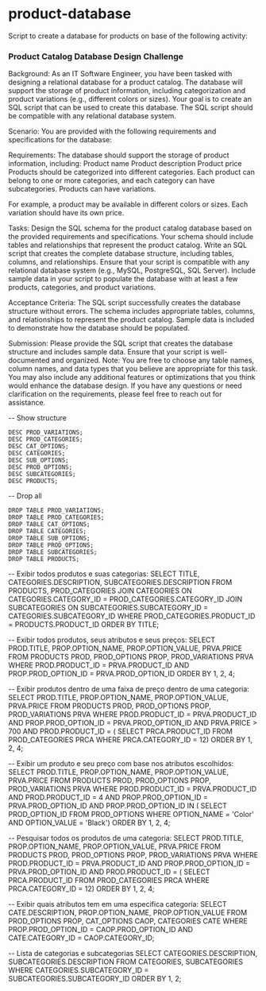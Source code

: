# product-database
Script to create a database for products on base of the following activity:

### Product Catalog Database Design Challenge

Background: As an IT Software Engineer, you have been tasked with designing a relational database for a product catalog. The database will support the storage of product information, including categorization and product variations (e.g., different colors or sizes). Your goal is to create an SQL script that can be used to create this database. The SQL script should be compatible with any relational database system. 

Scenario: You are provided with the following requirements and specifications for the database: 

Requirements: 
The database should support the storage of product information, including: 
Product name
Product description
Product price
Products should be categorized into different categories.
Each product can belong to one or more categories, and each category can have subcategories. Products can have variations. 

For example, a product may be available in different colors or sizes. Each variation should have its own price. 

Tasks: 
Design the SQL schema for the product catalog database based on the provided requirements and specifications. 
Your schema should include tables and relationships that represent the product catalog. 
Write an SQL script that creates the complete database structure, including tables, columns, and relationships. Ensure that your script is compatible with any relational database system (e.g., MySQL, PostgreSQL, SQL Server). 
Include sample data in your script to populate the database with at least a few products, categories, and product variations. 

Acceptance Criteria: 
The SQL script successfully creates the database structure without errors. 
The schema includes appropriate tables, columns, and relationships to represent the product catalog. 
Sample data is included to demonstrate how the database should be populated. 

Submission: Please provide the SQL script that creates the database structure and includes sample data. Ensure that your script is well-documented and organized. 
Note: You are free to choose any table names, column names, and data types that you believe are appropriate for this task. You may also include any additional features or optimizations that you think would enhance the database design. If you have any questions or need clarification on the requirements, please feel free to reach out for assistance.


-- Show structure
```
DESC PROD_VARIATIONS;
DESC PROD_CATEGORIES;
DESC CAT_OPTIONS;
DESC CATEGORIES;
DESC SUB_OPTIONS;
DESC PROD_OPTIONS;
DESC SUBCATEGORIES;
DESC PRODUCTS;
```

-- Drop all
```
DROP TABLE PROD_VARIATIONS;
DROP TABLE PROD_CATEGORIES;
DROP TABLE CAT_OPTIONS;
DROP TABLE CATEGORIES;
DROP TABLE SUB_OPTIONS;
DROP TABLE PROD_OPTIONS;
DROP TABLE SUBCATEGORIES;
DROP TABLE PRODUCTS;
```

-- Exibir todos produtos e suas categorias:
SELECT TITLE, CATEGORIES.DESCRIPTION, SUBCATEGORIES.DESCRIPTION FROM PRODUCTS, PROD_CATEGORIES
JOIN CATEGORIES
ON CATEGORIES.CATEGORY_ID = PROD_CATEGORIES.CATEGORY_ID
JOIN SUBCATEGORIES
ON SUBCATEGORIES.SUBCATEGORY_ID = CATEGORIES.SUBCATEGORY_ID
WHERE PROD_CATEGORIES.PRODUCT_ID = PRODUCTS.PRODUCT_ID
ORDER BY TITLE;

-- Exibir todos produtos, seus atributos e seus preços:
SELECT 
PROD.TITLE, PROP.OPTION_NAME, PROP.OPTION_VALUE, PRVA.PRICE 
FROM 
PRODUCTS PROD, PROD_OPTIONS PROP, PROD_VARIATIONS PRVA
WHERE PROD.PRODUCT_ID = PRVA.PRODUCT_ID
AND PROP.PROD_OPTION_ID = PRVA.PROD_OPTION_ID
ORDER BY 1, 2, 4;

-- Exibir produtos dentro de uma faixa de preço dentro de uma categoria:
SELECT 
PROD.TITLE, PROP.OPTION_NAME, PROP.OPTION_VALUE, PRVA.PRICE 
FROM 
PRODUCTS PROD, PROD_OPTIONS PROP, PROD_VARIATIONS PRVA
WHERE PROD.PRODUCT_ID = PRVA.PRODUCT_ID
AND PROP.PROD_OPTION_ID = PRVA.PROD_OPTION_ID
AND PRVA.PRICE > 700
AND PROD.PRODUCT_ID = (
SELECT PRCA.PRODUCT_ID FROM PROD_CATEGORIES PRCA WHERE
PRCA.CATEGORY_ID = 12)
ORDER BY 1, 2, 4;

-- Exibir um produto e seu preço com base nos atributos escolhidos:
SELECT 
PROD.TITLE, PROP.OPTION_NAME, PROP.OPTION_VALUE, PRVA.PRICE 
FROM 
PRODUCTS PROD, PROD_OPTIONS PROP, PROD_VARIATIONS PRVA
WHERE PROD.PRODUCT_ID = PRVA.PRODUCT_ID
AND PROD.PRODUCT_ID = 4
AND PROP.PROD_OPTION_ID = PRVA.PROD_OPTION_ID
AND PROP.PROD_OPTION_ID IN (
SELECT PROD_OPTION_ID FROM PROD_OPTIONS WHERE
OPTION_NAME = 'Color' AND OPTION_VALUE = 'Black')
ORDER BY 1, 2, 4;

-- Pesquisar todos os produtos de uma categoria:
SELECT 
PROD.TITLE, PROP.OPTION_NAME, PROP.OPTION_VALUE, PRVA.PRICE 
FROM 
PRODUCTS PROD, PROD_OPTIONS PROP, PROD_VARIATIONS PRVA
WHERE PROD.PRODUCT_ID = PRVA.PRODUCT_ID
AND PROP.PROD_OPTION_ID = PRVA.PROD_OPTION_ID
AND PROD.PRODUCT_ID = (
SELECT PRCA.PRODUCT_ID FROM PROD_CATEGORIES PRCA WHERE
PRCA.CATEGORY_ID = 12)
ORDER BY 1, 2, 4;

-- Exibir quais atributos tem em uma especifica categoria:
SELECT CATE.DESCRIPTION, PROP.OPTION_NAME, PROP.OPTION_VALUE 
FROM PROD_OPTIONS PROP, CAT_OPTIONS CAOP, CATEGORIES CATE
WHERE PROP.PROD_OPTION_ID = CAOP.PROD_OPTION_ID
AND CATE.CATEGORY_ID = CAOP.CATEGORY_ID;

-- Lista de categorias e subcategorias
SELECT CATEGORIES.DESCRIPTION, SUBCATEGORIES.DESCRIPTION 
FROM CATEGORIES, SUBCATEGORIES
WHERE CATEGORIES.SUBCATEGORY_ID = SUBCATEGORIES.SUBCATEGORY_ID
ORDER BY 1, 2;